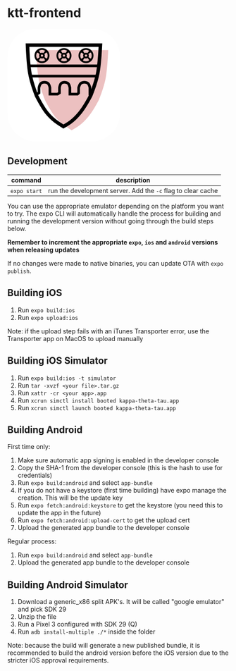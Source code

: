 # ktt-frontend

<img src="assets/icon.png#rounded" style="border-radius: 25%; overflow: hidden;" width="256" />

## Development

| command      | description                                                  |
| ------------ | ------------------------------------------------------------ |
| `expo start` | run the development server. Add the `-c` flag to clear cache |

You can use the appropriate emulator depending on the platform you want to try. The expo CLI will automatically handle the process for building and running the development version without going through the build steps below.

**Remember to increment the appropriate `expo`, `ios` and `android` versions when releasing updates**

If no changes were made to native binaries, you can update OTA with `expo publish`.

## Building iOS

1. Run `expo build:ios`
2. Run `expo upload:ios`

Note: if the upload step fails with an iTunes Transporter error, use the Transporter app on MacOS to upload manually

## Building iOS Simulator

1. Run `expo build:ios -t simulator`
2. Run `tar -xvzf <your file>.tar.gz`
3. Run `xattr -cr <your app>.app`
4. Run `xcrun simctl install booted kappa-theta-tau.app`
5. Run `xcrun simctl launch booted kappa-theta-tau.app`

## Building Android

First time only:

1. Make sure automatic app signing is enabled in the developer console
2. Copy the SHA-1 from the developer console (this is the hash to use for credentials)
3. Run `expo build:android` and select `app-bundle`
4. If you do not have a keystore (first time building) have expo manage the creation. This will be the update key
5. Run `expo fetch:android:keystore` to get the keystore (you need this to update the app in the future)
6. Run `expo fetch:android:upload-cert` to get the upload cert
7. Upload the generated app bundle to the developer console

Regular process:

1. Run `expo build:android` and select `app-bundle`
2. Upload the generated app bundle to the developer console

## Building Android Simulator

1. Download a generic_x86 split APK's. It will be called "google emulator" and pick SDK 29
2. Unzip the file
3. Run a Pixel 3 configured with SDK 29 (Q)
4. Run `adb install-multiple ./*` inside the folder

Note: because the build will generate a new published bundle, it is recommended to build the android version before the iOS version due to the stricter iOS approval requirements.
